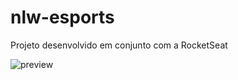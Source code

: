 # nlw-esports
Projeto desenvolvido em conjunto com a RocketSeat



![preview](./.github/preview.png)
